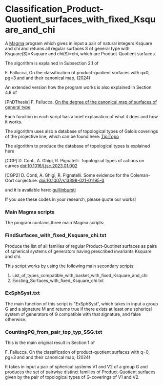 # Classification_Product-Quotient_surfaces_with_fixed_Ksquare_and_chi

A [Magma](http://magma.maths.usyd.edu.au/magma/) program which gives in input a pair of natural integers Ksquare and chi and returns all regular surfaces S of general type with Ksquare(S)=Ksquare and chi(S)=chi, which are Product-Quotient surfaces.

The algorithm is explained in Subsection 2.1 of

F. Fallucca, On the classification of product-quotient surfaces with q=0, pg=3 and and their canonical map, (2024)

An extended version how the program works is also explained in Section 4.8 of 

[PhDThesis] F. Fallucca, [On the degree of the canonical map of surfaces of general type](https://github.com/Fefe9696/FedericoFallucca/blob/main/Files/PhDThesis.pdf)

Each function in each script has a brief explanation of what it does and how it works. 

The algorithm uses also a database of topological types of Galois coverings of the projective line, which can be found here: [TipiTopo](https://mate.unipv.it/ghigi/tipitopo/)

The algorithm to produce the database of topological types is explained here

[CGP] D. Conti, A. Ghigi, R. Pignatelli. Topological types of actions on curves [doi:10.1016/j.jsc.2023.01.002](https://www.sciencedirect.com/science/article/abs/pii/S0747717123000020?via%3Dihub)

[CGP2] D. Conti, A. Ghigi, R. Pignatelli. Some evidence for the Coleman-Oort conjecture. [doi:10.1007/s13398-021-01195-0](https://doi.org/10.1007/s13398-021-01195-0)

and it is available here: [gulliinbursti](https://github.com/diego-conti/gullinbursti)

If you use these codes in your research, please quote our works!

### Main Magma scripts
The program contains three main Magma scripts:

### FindSurfaces_with_fixed_Ksquare_chi.txt
Produce the list of all families of regular Product-Quotinet surfaces as pairs of spherical systems of generators having prescribed invariants Ksquare and chi. 

This script works by using the following main secondary scripts:
1. List_of_types_compatible_with_basket_with_fixed_Ksquare_and_chi <!--It produces a list, for given Ksquare and chi, of all possible baskets and for each basket all possible signatures. The list produced as is passed to the next script.-->
2. Existing_Surfaces_with_fixed_Ksquare_chi.txt <!--For given Ksquare and chi, it produces a list of triples (basket, pairoftypes, group) such that
   a) basket is compatible with Ksquare and chi;
   b) the signatures pairoftypes are compatible with the basket;
   c) group is a group of order (K^2+k)/(2*Theta_1*Theta_2) (see Prop. 2.7.b) and it admits at least one pair of spherical systems of generators that are compatible with pairoftypes and it give Prodcut-Quotient surfaces whose quotient model has basket as basket of singularities.
In this way, each Product-Quotient surface S of the family given by that pair of spherical systems of generators has Ksquare(S)=Ksquare and chi(S)=chi (see Prop. 2.7)-->

<!--The main function "FindSurfaces_with_Fixed_Ksquare_chi" of the script takes in input a list of triples (basket, pairoftypes, group) and returns all families of regular Product-Quotinet surfaces as pairs of spherical systems of generators of group which are comapatible with the pair of signatures pairoftypes, and whose quotient model has basket as basket of singularities. -->

### ExSphSyst.txt
The main function of this script is "ExSphSyst", which takes in input a group G and a signature M and returns true if there exists at least one spherical system of generators of G compatible with that signature, and false otherwise. 

### CountingPQ_from_pair_top_typ_SSG.txt
This is the main original result in Section 1 of 

F. Fallucca, On the classification of product-quotient surfaces with q=0, pg=3 and and their canonical map, (2024)

It takes in input a pair of spherical systems V1 and V2 of a group G and produces the set of pairwise distinct families of Product-Quotient surfaces given by the pair of topological types of G-coverings of V1 and V2. 
